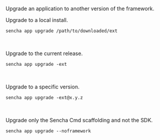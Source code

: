 Upgrade an application to another version of the framework.


Upgrade to a local install.

    sencha app upgrade /path/to/downloaded/ext

 &nbsp;

Upgrade to the current release.
 
    sencha app upgrade -ext

&nbsp;

Upgrade to a specific version.

    sencha app upgrade -ext@x.y.z


&nbsp;

Upgrade only the Sencha Cmd scaffolding and not the SDK.

    sencha app upgrade --noframework    
